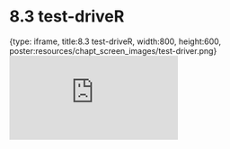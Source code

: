 # 8.3 test-driveR
 
{type: iframe, title:8.3 test-driveR, width:800, height:600, poster:resources/chapt_screen_images/test-driver.png}
![](https://vgaysin1.github.io/CURE-MicrobialMysteries-test/test-driver.html)
 

 

